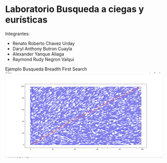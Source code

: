 # Laboratorio Busqueda a ciegas y eurísticas
Integrantes:
- Renato Roberto Chavez Urday
- Daryl Anthony Butron Cuayla
- Alexander Yanque Aliaga
- Raymond Rudy Negron Valqui

Ejemplo Busqueda Breadth First Search
![Alt text](https://github.com/dabc312GitHub/IA_projects/blob/master/lab_2/pythonVers/lab2_img/bfs_img.png)
